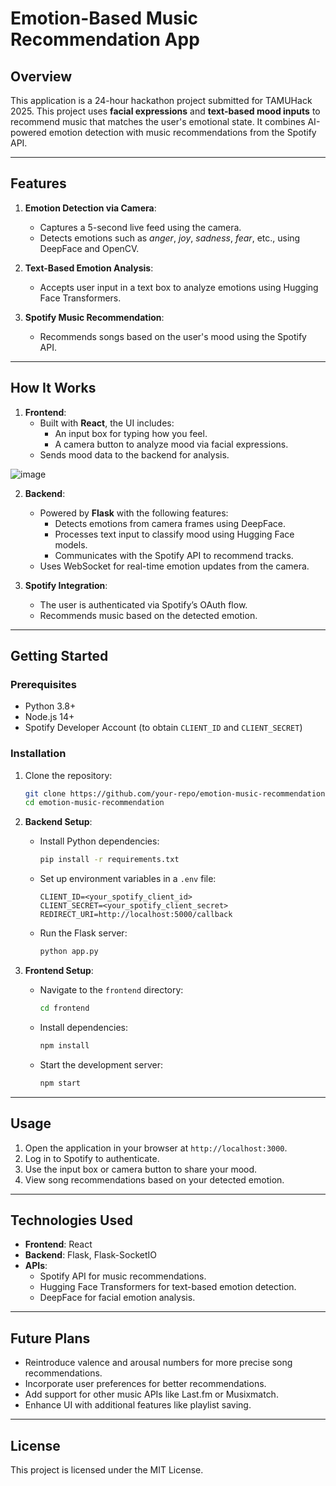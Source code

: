 # Emotion-Based Music Recommendation App

## Overview
This application is a 24-hour hackathon project submitted for TAMUHack 2025. This project uses **facial expressions** and **text-based mood inputs** to recommend music that matches the user's emotional state. It combines AI-powered emotion detection with music recommendations from the Spotify API.

---

## Features
1. **Emotion Detection via Camera**:
   - Captures a 5-second live feed using the camera.
   - Detects emotions such as *anger*, *joy*, *sadness*, *fear*, etc., using DeepFace and OpenCV.

2. **Text-Based Emotion Analysis**:
   - Accepts user input in a text box to analyze emotions using Hugging Face Transformers.

3. **Spotify Music Recommendation**:
   - Recommends songs based on the user's mood using the Spotify API.

---

## How It Works
1. **Frontend**:
   - Built with **React**, the UI includes:
     - An input box for typing how you feel.
     - A camera button to analyze mood via facial expressions.
   - Sends mood data to the backend for analysis.

![image](https://github.com/user-attachments/assets/c557a36d-ce5a-43b3-90b0-ce65b9f45838)

2. **Backend**:
   - Powered by **Flask** with the following features:
     - Detects emotions from camera frames using DeepFace.
     - Processes text input to classify mood using Hugging Face models.
     - Communicates with the Spotify API to recommend tracks.
   - Uses WebSocket for real-time emotion updates from the camera.

3. **Spotify Integration**:
   - The user is authenticated via Spotify’s OAuth flow.
   - Recommends music based on the detected emotion.

---

## Getting Started

### Prerequisites
- Python 3.8+
- Node.js 14+
- Spotify Developer Account (to obtain `CLIENT_ID` and `CLIENT_SECRET`)

### Installation
1. Clone the repository:
   ```bash
   git clone https://github.com/your-repo/emotion-music-recommendation.git
   cd emotion-music-recommendation
   ```

2. **Backend Setup**:
   - Install Python dependencies:
     ```bash
     pip install -r requirements.txt
     ```
   - Set up environment variables in a `.env` file:
     ```env
     CLIENT_ID=<your_spotify_client_id>
     CLIENT_SECRET=<your_spotify_client_secret>
     REDIRECT_URI=http://localhost:5000/callback
     ```
   - Run the Flask server:
     ```bash
     python app.py
     ```

3. **Frontend Setup**:
   - Navigate to the `frontend` directory:
     ```bash
     cd frontend
     ```
   - Install dependencies:
     ```bash
     npm install
     ```
   - Start the development server:
     ```bash
     npm start
     ```

---

## Usage
1. Open the application in your browser at `http://localhost:3000`.
2. Log in to Spotify to authenticate.
3. Use the input box or camera button to share your mood.
4. View song recommendations based on your detected emotion.

---

## Technologies Used
- **Frontend**: React
- **Backend**: Flask, Flask-SocketIO
- **APIs**:
  - Spotify API for music recommendations.
  - Hugging Face Transformers for text-based emotion detection.
  - DeepFace for facial emotion analysis.

---

## Future Plans
- Reintroduce valence and arousal numbers for more precise song recommendations.
- Incorporate user preferences for better recommendations.
- Add support for other music APIs like Last.fm or Musixmatch.
- Enhance UI with additional features like playlist saving.

---

## License
This project is licensed under the MIT License.

